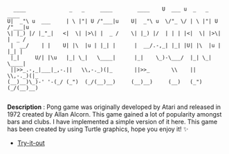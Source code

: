 ```

  ____              _   _     ____        ____    U  ___ u  _   _     ____   
U|  _"\ u  ___     | \ |"| U /"___|u    U|  _"\ u  \/"_ \/ | \ |"| U /"___|u 
\| |_) |/ |_"_|   <|  \| |>\| |  _ /    \| |_) |/  | | | |<|  \| |>\| |  _ / 
 |  __/    | |    U| |\  |u | |_| |      |  __/.-,_| |_| |U| |\  |u | |_| |  
 |_|     U/| |\u   |_| \_|   \____|      |_|    \_)-\___/  |_| \_|   \____|  
 ||>>_.-,_|___|_,-.||   \\,-._)(|_       ||>>_       \\    ||   \\,-._)(|_   
(__)__)\_)-' '-(_/ (_")  (_/(__)__)     (__)__)     (__)   (_")  (_/(__)__)  


```

**Description** : Pong game was originally developed by Atari and released in 1972 created by Allan Alcorn. This game gained a lot of popularity amongst bars and clubs. I have implemented a simple version of it here. This game has been created by using Turtle graphics, hope you enjoy it! :sparkles:

- [Try-it-out](https://replit.com/@MihirMore1/Ping-Pong-Game#main.py)